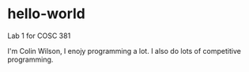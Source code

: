 # hello-world
Lab 1 for COSC 381

I'm Colin Wilson, I enojy programming a lot. I also do lots of competitive programming.
